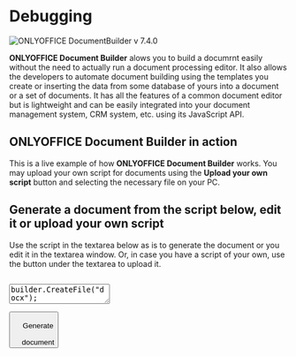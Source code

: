 # Debugging

![ONLYOFFICE DocumentBuilder v 7.4.0](https://img.shields.io/badge/ONLYOFFICE%20DocumentBuilder-v7.4.0-ff642e.svg?style=flat)

**ONLYOFFICE Document Builder** alows you to build a documrnt easily without the need to actually run a document processing editor. It also allows the developers to automate document building using the templates you create or inserting the data from some database of yours into a document or a set of documents. It has all the features of a common document editor but is lightweight and can be easily integrated into your document management system, CRM system, etc. using its JavaScript API.

## ONLYOFFICE Document Builder in action

This is a live example of how **ONLYOFFICE Document Builder** works. You may upload your own script for documents using the **Upload your own script** button and selecting the necessary file on your PC.

## Generate a document from the script below, edit it or upload your own script

Use the script in the textarea below as is to generate the document or you edit it in the textarea window. Or, in case you have a script of your own, use the button under the textarea to upload it.
<code>
<textarea id="builderScript" name="builderScript" class="builder-code">builder.CreateFile("docx");
var oDocument = Api.GetDocument();
var oParagraph, oRun;
oParagraph = oDocument.GetElement(0);
oParagraph = Api.CreateParagraph();
oParagraph.AddText("Dear John Smith.");
oDocument.Push(oParagraph);
oParagraph = Api.CreateParagraph();
oParagraph.AddText("ONLYOFFICE is glad to announce that starting today, you are appointed Commercial director to the company of your dream.");
oDocument.Push(oParagraph);
oParagraph = Api.CreateParagraph();
oRun = Api.CreateRun();
oRun.SetBold(true);
oRun.AddText("Please note: ");
oParagraph.AddElement(oRun);
oRun = Api.CreateRun();
oRun.AddText("this text is used to demonstrate the possibilities of ");
oParagraph.AddElement(oRun);
oRun = Api.CreateRun();
oRun.SetBold(true);
oRun.AddText("ONLYOFFICE Document Builder");
oParagraph.AddElement(oRun);
oRun = Api.CreateRun();
oRun.AddText(" and cannot be used as real appointment to the position in any real company.");
oParagraph.AddElement(oRun);
oDocument.Push(oParagraph);
oParagraph = Api.CreateParagraph();
oParagraph.AddText("Best regards,");
oParagraph.AddLineBreak();
oParagraph.AddText("ONLYOFFICE Document Builder Team");
oDocument.Push(oParagraph);
builder.SaveFile("docx", "SampleText.docx");
builder.CloseFile();</textarea>


<button type="submit" id="generateButton" class="builder-run">
    Generate<br>
    document</button>
</code>
